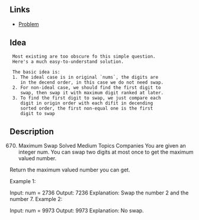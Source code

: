 ## Links
* [Problem](https://leetcode.com/problems/maximum-swap/)


## Idea
```
 Most existing are too obscure fo this simple question.
 Here's a much easy-to-understand solution.

 The basic idea is:
 1. The ideal case is in original `nums`, the digits are 
    in the decend order, in this case we do not need swap.
 2. For non-ideal case, we should find the first digit to
    swap, then swap it with maximum digit ranked at later.
 3. To find the first digit to swap, we just compare each 
    digit in origin order with each difit in decending 
    sorted order, the first non-equal one is the first 
    digit to swap
```


## Description
670. Maximum Swap
Solved
Medium
Topics
Companies
You are given an integer num. You can swap two digits at most once to get the maximum valued number.

Return the maximum valued number you can get.

 

Example 1:

Input: num = 2736
Output: 7236
Explanation: Swap the number 2 and the number 7.
Example 2:

Input: num = 9973
Output: 9973
Explanation: No swap.
 

